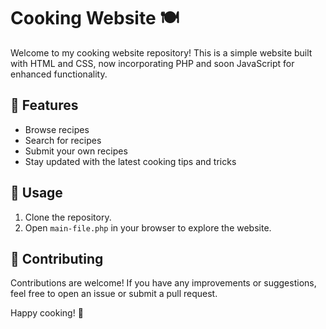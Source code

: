 # Cooking Website 🍽️

Welcome to my cooking website repository! This is a simple website built with HTML and CSS, now incorporating PHP and soon JavaScript for enhanced functionality.

## 🌟 Features
- Browse recipes
- Search for recipes
- Submit your own recipes
- Stay updated with the latest cooking tips and tricks

## 🚀 Usage
1. Clone the repository.
2. Open `main-file.php` in your browser to explore the website.

## 🤝 Contributing
Contributions are welcome! If you have any improvements or suggestions, feel free to open an issue or submit a pull request.

Happy cooking! 🍳
